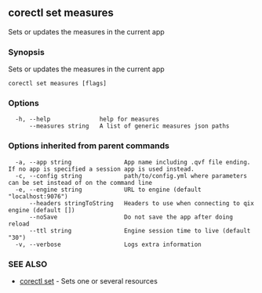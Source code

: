 ## corectl set measures

Sets or updates the measures in the current app

### Synopsis

Sets or updates the measures in the current app

```
corectl set measures [flags]
```

### Options

```
  -h, --help              help for measures
      --measures string   A list of generic measures json paths
```

### Options inherited from parent commands

```
  -a, --app string               App name including .qvf file ending. If no app is specified a session app is used instead.
  -c, --config string            path/to/config.yml where parameters can be set instead of on the command line
  -e, --engine string            URL to engine (default "localhost:9076")
      --headers stringToString   Headers to use when connecting to qix engine (default [])
      --noSave                   Do not save the app after doing reload
      --ttl string               Engine session time to live (default "30")
  -v, --verbose                  Logs extra information
```

### SEE ALSO

* [corectl set](corectl_set.md)	 - Sets one or several resources

